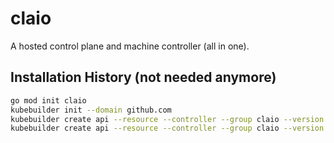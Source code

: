 # claio
A hosted control plane and machine controller (all in one).

## Installation History (not needed anymore)

```sh
go mod init claio
kubebuilder init --domain github.com
kubebuilder create api --resource --controller --group claio --version v1alpha1 --kind ControlPlane
kubebuilder create api --resource --controller --group claio --version v1alpha1 --kind Machine
```
